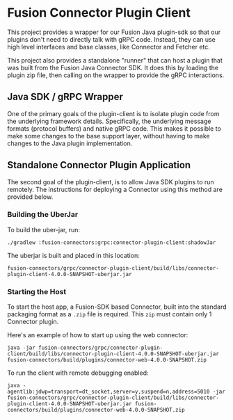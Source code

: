 # Fusion Connector Plugin Client

This project provides a wrapper for our Fusion Java plugin-sdk so that our plugins don't need to directly talk with gRPC code. Instead, they can use high level interfaces and base classes, like Connector and Fetcher etc.

This project also provides a standalone "runner" that can host a plugin that was built from the Fusion Java Connector SDK. It does this by loading the plugin zip file, then calling on the wrapper to provide the gRPC interactions. 

## Java SDK / gRPC Wrapper

One of the primary goals of the plugin-client is to isolate plugin code from the underlying framework details.
Specifically, the underlying message formats (protocol buffers) and native gRPC code.
This makes it possible to make some changes to the base support
layer, without having to make changes to the Java plugin implementation.

## Standalone Connector Plugin Application

The second goal of the plugin-client, is to allow Java SDK plugins to run remotely.
The instructions for deploying a Connector using this method are provided below.

### Building the UberJar

To build the uber-jar, run:

```
./gradlew :fusion-connectors:grpc:connector-plugin-client:shadowJar
```

The uberjar is built and placed in this location:

```
fusion-connectors/grpc/connector-plugin-client/build/libs/connector-plugin-client-4.0.0-SNAPSHOT-uberjar.jar
```
### Starting the Host

To start the host app, a Fusion-SDK based Connector, built into the standard packaging format as a `.zip` file is required. This `zip` must contain only 1 Connector plugin.

Here's an example of how to start up using the web connector:

```
java -jar fusion-connectors/grpc/connector-plugin-client/build/libs/connector-plugin-client-4.0.0-SNAPSHOT-uberjar.jar fusion-connectors/build/plugins/connector-web-4.0.0-SNAPSHOT.zip
```

To run the client with remote debugging enabled:

```
java -agentlib:jdwp=transport=dt_socket,server=y,suspend=n,address=5010 -jar fusion-connectors/grpc/connector-plugin-client/build/libs/connector-plugin-client-4.0.0-SNAPSHOT-uberjar.jar fusion-connectors/build/plugins/connector-web-4.0.0-SNAPSHOT.zip
```